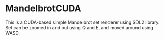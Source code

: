 # MandelbrotCUDA

This is a CUDA-based simple Mandelbrot set renderer using SDL2 library. Set can be zoomed in and out using Q and E, and moved around using WASD.
